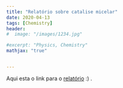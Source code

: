 ```yaml
---
title: "Relatório sobre catalise micelar"
date: 2020-04-13
tags: [Chemistry]
header:
#  image: "/images/1234.jpg"

#excerpt: "Physics, Chemistry"
mathjax: "true"


---
```



Aqui esta o link para o [relatório](https://drive.google.com/file/d/1JAU_4l9Wwgi0VO0BUCM_zf_YM59SicUy/view?usp=sharing) :) . 
